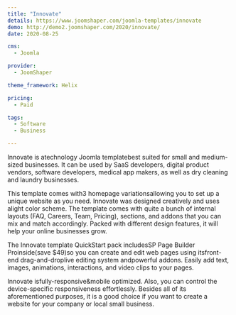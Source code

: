```yaml
---
title: "Innovate"
details: https://www.joomshaper.com/joomla-templates/innovate
demo: http://demo2.joomshaper.com/2020/innovate/
date: 2020-08-25

cms: 
  - Joomla

provider:
  - JoomShaper

theme_framework: Helix

pricing:
  - Paid

tags:
  - Software
  - Business

---
```


Innovate is atechnology Joomla templatebest suited for small and medium-sized businesses. It can be used by SaaS developers, digital product vendors, software developers, medical app makers, as well as dry cleaning and laundry businesses.

This template comes with3 homepage variationsallowing you to set up a unique website as you need. Innovate was designed creatively and uses alight color scheme. The template comes with quite a bunch of internal layouts (FAQ, Careers, Team, Pricing), sections, and addons that you can mix and match accordingly. Packed with different design features, it will help your online businesses grow.

The Innovate template QuickStart pack includesSP Page Builder Proinside(save $49)so you can create and edit web pages using itsfront-end drag-and-droplive editing system andpowerful addons. Easily add text, images, animations, interactions, and video clips to your pages.

Innovate isfully-responsive&mobile optimized. Also, you can control the device-specific responsiveness effortlessly. Besides all of its aforementioned purposes, it is a good choice if you want to create a website for your company or local small business.
